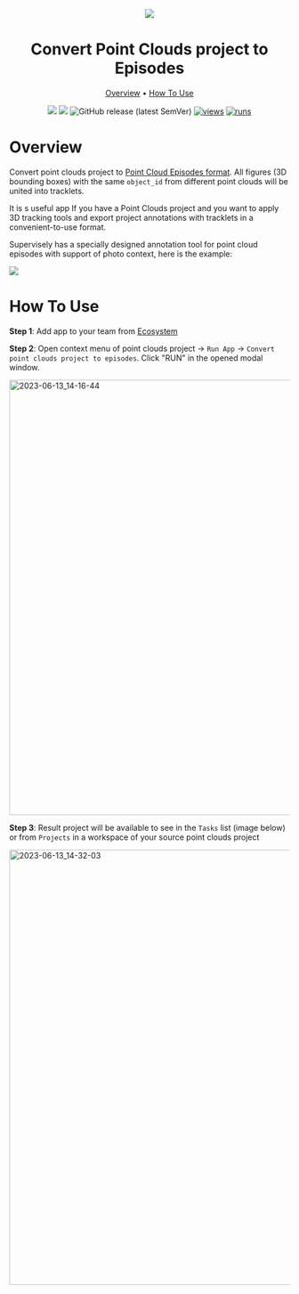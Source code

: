<div align="center" markdown>
<img src="https://user-images.githubusercontent.com/106374579/183427800-8d0cd4c1-0aef-4e9e-8d81-7c27b8d3a019.png"/>

# Convert Point Clouds project to Episodes

<p align="center">
  <a href="#Overview">Overview</a> •
  <a href="#How-To-Use">How To Use</a>
</p>


[![](https://img.shields.io/badge/supervisely-ecosystem-brightgreen)](https://ecosystem.supervise.ly/apps/supervisely-ecosystem/convert_ptc_to_ptc_episodes)
[![](https://img.shields.io/badge/slack-chat-green.svg?logo=slack)](https://supervise.ly/slack)
![GitHub release (latest SemVer)](https://img.shields.io/github/v/release/supervisely-ecosystem/convert_ptc_to_ptc_episodes)
[![views](https://app.supervise.ly/img/badges/views/supervisely-ecosystem/convert_ptc_to_ptc_episodes.png)](https://supervise.ly)
[![runs](https://app.supervise.ly/img/badges/runs/supervisely-ecosystem/convert_ptc_to_ptc_episodes.png)](https://supervise.ly)

</div>

# Overview

Convert point clouds project to [Point Cloud Episodes format](https://docs.supervise.ly/data-organization/00_ann_format_navi/07_supervisely_format_pointcloud_episode). All figures (3D bounding boxes) with the same `object_id` from different point clouds will be united into tracklets.

It is s useful app If you have a Point Clouds project and you want to apply 3D tracking tools and export project annotations with tracklets in a convenient-to-use format.

Supervisely has a specially designed annotation tool for point cloud episodes with support of photo context, here is the example:

<img src="https://github.com/supervisely-ecosystem/convert_ptc_to_ptc_episodes/releases/download/v0.0.1/episode-o.gif"/>

# How To Use
**Step 1**: Add app to your team from [Ecosystem](https://ecosystem.supervise.ly/apps/convert_ptc_to_ptc_episodes)

**Step 2**: Open context menu of point clouds project -> `Run App` -> `Convert point clouds project to episodes`. Click "RUN" in the opened modal window.

<img width="782" alt="2023-06-13_14-16-44" src="https://github.com/supervisely-ecosystem/convert_ptc_to_ptc_episodes/assets/57998637/a5afa061-2778-4d76-abb5-44b37db32ce0">

**Step 3**: Result project will be available to see in the `Tasks` list (image below) or from `Projects` in a workspace of your source point clouds project


<img width="782" alt="2023-06-13_14-32-03" src="https://github.com/supervisely-ecosystem/convert_ptc_to_ptc_episodes/assets/57998637/2c6b37b8-37cf-438f-9c4b-52f2079e56de">


